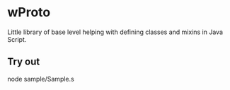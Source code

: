 # wProto

Little library of base level helping with defining classes and mixins in Java Script.

## Try out

node sample/Sample.s

